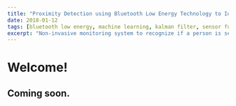 ```yaml
---
title: "Proximity Detection using Bluetooth Low Energy Technology to Identify Seated People"
date: 2018-01-12
tags: [bluetooth low energy, machine learning, kalman filter, sensor fusion, web application]
excerpt: "Non-invasive monitoring system to recognize if a person is seated in a chair using Bluetooth Low Energy (BLE) technology."
---
```


# Welcome!

## Coming soon.